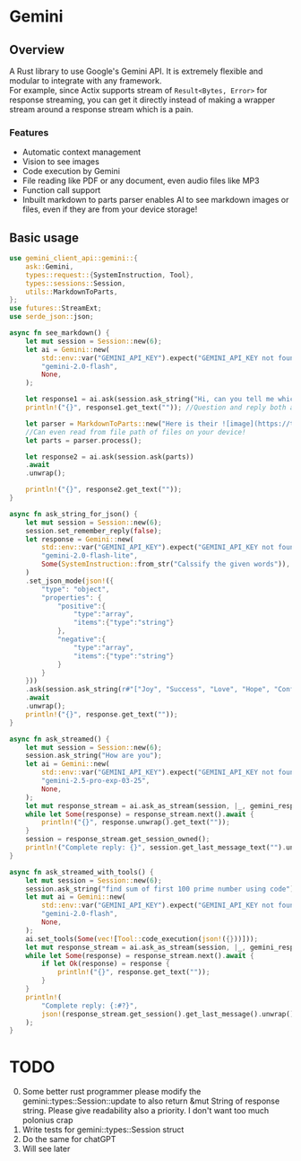 # Gemini
## Overview
A Rust library to use Google's Gemini API. It is extremely flexible and modular to integrate with any framework.  
For example, since Actix supports stream of `Result<Bytes, Error>` for response streaming, you can get it directly instead of making a wrapper stream around a response stream which is a pain.

### Features
- Automatic context management
- Vision to see images
- Code execution by Gemini
- File reading like PDF or any document, even audio files like MP3
- Function call support
- Inbuilt markdown to parts parser enables AI to see markdown images or files, even if they are from your device storage!

## Basic usage
```rust
use gemini_client_api::gemini::{
    ask::Gemini,
    types::request::{SystemInstruction, Tool},
    types::sessions::Session,
    utils::MarkdownToParts,
};
use futures::StreamExt;
use serde_json::json;

async fn see_markdown() {
    let mut session = Session::new(6);
    let ai = Gemini::new(
        std::env::var("GEMINI_API_KEY").expect("GEMINI_API_KEY not found"),
        "gemini-2.0-flash",
        None,
    );

    let response1 = ai.ask(session.ask_string("Hi, can you tell me which one of two bowls has more healty item?")).await.unwrap();
    println!("{}", response1.get_text("")); //Question and reply both automatically gets stored in `session` for context.

    let parser = MarkdownToParts::new("Here is their ![image](https://th.bing.com/th?id=ORMS.0ba175d4898e31ae84dc62d9cd09ec84&pid=Wdp&w=612&h=304&qlt=90&c=1&rs=1&dpr=1.5&p=0). Thanks by the way", |_|"image/png".to_string()).await;
    //Can even read from file path of files on your device!
    let parts = parser.process();

    let response2 = ai.ask(session.ask(parts))
    .await
    .unwrap();

    println!("{}", response2.get_text(""));
}

async fn ask_string_for_json() {
    let mut session = Session::new(6);
    session.set_remember_reply(false);
    let response = Gemini::new(
        std::env::var("GEMINI_API_KEY").expect("GEMINI_API_KEY not found"),
        "gemini-2.0-flash-lite",
        Some(SystemInstruction::from_str("Calssify the given words")),
    )
    .set_json_mode(json!({
        "type": "object",
        "properties": {
            "positive":{
                "type":"array",
                "items":{"type":"string"}
            },
            "negative":{
                "type":"array",
                "items":{"type":"string"}
            }
        }
    }))
    .ask(session.ask_string(r#"["Joy", "Success", "Love", "Hope", "Confidence", "Peace", "Victory", "Harmony", "Inspiration", "Gratitude", "Prosperity", "Strength", "Freedom", "Comfort", "Brilliance" "Fear", "Failure", "Hate", "Doubt", "Pain", "Suffering", "Loss", "Anxiety", "Despair", "Betrayal", "Weakness", "Chaos", "Misery", "Frustration", "Darkness"]"#))
    .await
    .unwrap();
    println!("{}", response.get_text(""));
}

async fn ask_streamed() {
    let mut session = Session::new(6);
    session.ask_string("How are you");
    let ai = Gemini::new(
        std::env::var("GEMINI_API_KEY").expect("GEMINI_API_KEY not found"),
        "gemini-2.5-pro-exp-03-25",
        None,
    );
    let mut response_stream = ai.ask_as_stream(session, |_, gemini_response| gemini_response).await.unwrap();
    while let Some(response) = response_stream.next().await {
        println!("{}", response.unwrap().get_text(""));
    }
    session = response_stream.get_session_owned();
    println!("Complete reply: {}", session.get_last_message_text("").unwrap());
}

async fn ask_streamed_with_tools() {
    let mut session = Session::new(6);
    session.ask_string("find sum of first 100 prime number using code");
    let mut ai = Gemini::new(
        std::env::var("GEMINI_API_KEY").expect("GEMINI_API_KEY not found"),
        "gemini-2.0-flash",
        None,
    );
    ai.set_tools(Some(vec![Tool::code_execution(json!({}))]));
    let mut response_stream = ai.ask_as_stream(session, |_, gemini_response| gemini_response).await.unwrap();
    while let Some(response) = response_stream.next().await {
        if let Ok(response) = response {
            println!("{}", response.get_text(""));
        }
    }
    println!(
        "Complete reply: {:#?}",
        json!(response_stream.get_session().get_last_message().unwrap())
    );
}
```
# TODO
0. Some better rust programmer please modify the gemini::types::Session::update to also return &mut String of response string. Please give readability also a priority. I don't want too much polonius crap
1. Write tests for gemini::types::Session struct
2. Do the same for chatGPT
3. Will see later

